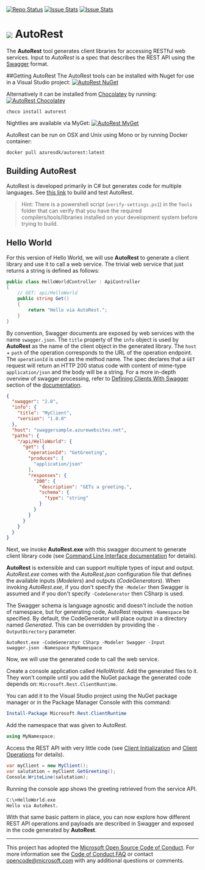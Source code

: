 [![Repo Status](http://img.shields.io/travis/Azure/autorest/dev.svg?style=flat-square&label=build)](https://travis-ci.org/Azure/autorest) [![Issue Stats](http://issuestats.com/github/Azure/autorest/badge/pr?style=flat-square)](http://issuestats.com/github/Azure/autorest) [![Issue Stats](http://issuestats.com/github/Azure/autorest/badge/issue?style=flat-square)](http://issuestats.com/github/Azure/autorest)

# <img align="center" src="https://raw.githubusercontent.com/Azure/autorest/master/Documentation/images/autorest-small-flat.png">  AutoRest

The **AutoRest** tool generates client libraries for accessing RESTful web services. Input to *AutoRest* is a spec that describes the REST API using the [Swagger](http://github.com/swagger-api/swagger-spec) format.

##Getting AutoRest
The AutoRest tools can be installed with Nuget for use in a Visual Studio project:
[![AutoRest NuGet](https://img.shields.io/nuget/v/autorest.svg?style=flat-square)](https://www.nuget.org/packages/autorest/)

Alternatively it can be installed from [Chocolatey](https://chocolatey.org/) by running:
[![AutoRest Chocolatey](https://img.shields.io/chocolatey/v/autorest.svg?style=flat-square)](https://chocolatey.org/packages/AutoRest)

    choco install autorest
    
Nightlies are available via MyGet:
[![AutoRest MyGet](https://img.shields.io/myget/autorest/vpre/autorest.svg?style=flat-square)](https://www.myget.org/gallery/autorest)

AutoRest can be run on OSX and Unix using Mono or by running Docker container:
	
	docker pull azuresdk/autorest:latest

## Building AutoRest
AutoRest is developed primarily in C# but generates code for multiple languages. See [this link](Documentation/building-code.md) to build and test AutoRest.

> Hint: There is a powershell script (`verify-settings.ps1`) in the `Tools` folder that can verify that you have the required compilers/tools/libraries installed on your development system before trying to build.

## Hello World
For this version  of Hello World, we will use **AutoRest** to generate a client library and use it to call a web service. The trivial web service that just returns a string is defined as follows:
```C#
public class HelloWorldController : ApiController
{
    // GET: api/HelloWorld
    public string Get()
    {
        return "Hello via AutoRest.";
    }
}
```
By convention, Swagger documents are exposed by web services with the name `swagger.json`.  The `title` property of the `info` object is used by **AutoRest**  as the name of the client object in the generated library. The `host` + `path` of the operation corresponds to the URL of the operation endpoint. The `operationId` is used as the method name. The spec declares that a `GET` request will return an HTTP 200 status code with content of mime-type `application/json` and the body will be a string. For a more in-depth overview of swagger processing, refer to [Defining Clients With Swagger](Documentation/defining-clients-swagger.md) section of the [documentation](Documentation).

```json
{
  "swagger": "2.0",
  "info": {
    "title": "MyClient",
    "version": "1.0.0"
  },
  "host": "swaggersample.azurewebsites.net",
  "paths": {
    "/api/HelloWorld": {
      "get": {
        "operationId": "GetGreeting",
        "produces": [
          "application/json"
        ],
        "responses": {
          "200": {
            "description": "GETs a greeting.",
            "schema": {
              "type": "string"
            }
          }
        }
      }
    }
  }
}
```
Next, we invoke **AutoRest.exe** with this swagger document to generate client library code (see [Command Line Interface documentation](Documentation/cli.md) for details).

**AutoRest** is extensible and can support multiple types of input and output. *AutoRest.exe* comes with the *AutoRest.json* configuration file that defines the available inputs (*Modelers*) and outputs (*CodeGenerators*). When invoking *AutoRest.exe*, if you don't specify the `-Modeler` then Swagger is assumed and if you don't specify `-CodeGenerator` then CSharp is used.

The Swagger schema is language agnostic and doesn't include the notion of namespace, but for generating code, AutoRest requires `-Namespace` be specified.  By default, the CodeGenerator will place output in a directory named *Generated*. This can be overridden by providing the `-OutputDirectory` parameter.

```
AutoRest.exe -CodeGenerator CSharp -Modeler Swagger -Input swagger.json -Namespace MyNamespace
```

Now, we will use the generated code to call the web service.

Create a console application called *HelloWorld*. Add the generated files to it. They won't compile until you add the NuGet package the generated code depends on: `Microsoft.Rest.ClientRuntime`.

You can add it to the Visual Studio project using the NuGet package manager or in the Package Manager Console with this command:
```PowerShell
Install-Package Microsoft.Rest.ClientRuntime
```

Add the namespace that was given to AutoRest.
```C#
using MyNamespace;
```
Access the REST API with very little code (see [Client Initialization](Documentation/clients-init.md) and [Client Operations](Documentation/clients-ops.md) for details).
```C#
var myClient = new MyClient();
var salutation = myClient.GetGreeting();
Console.WriteLine(salutation);
```
Running the console app shows the greeting retrieved from the service API.
```bat
C:\>HelloWorld.exe
Hello via AutoRest.
```

With that same basic pattern in place, you can now explore how different REST API operations and payloads are described in Swagger and exposed in the code generated by **AutoRest**.

---
This project has adopted the [Microsoft Open Source Code of Conduct](https://opensource.microsoft.com/codeofconduct/). For more information see the [Code of Conduct FAQ](https://opensource.microsoft.com/codeofconduct/faq/) or contact [opencode@microsoft.com](mailto:opencode@microsoft.com) with any additional questions or comments.
